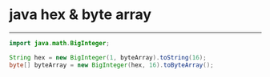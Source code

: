# java hex & byte array

---

```java
import java.math.BigInteger;

String hex = new BigInteger(1, byteArray).toString(16);
byte[] byteArray = new BigInteger(hex, 16).toByteArray();
```
